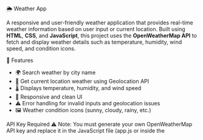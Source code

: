 🌦️ Weather App

A responsive and user-friendly weather application that provides real-time weather information based on user input or current location. Built using **HTML**, **CSS**, and **JavaScript**, this project uses the **OpenWeatherMap API** to fetch and display weather details such as temperature, humidity, wind speed, and condition icons.

🔧 Features

- 🌍 Search weather by city name  
- 📍 Get current location weather using Geolocation API  
- 🌡️ Displays temperature, humidity, and wind speed  
- 🎨 Responsive and clean UI  
- ⚠️ Error handling for invalid inputs and geolocation issues  
- 🖼️ Weather condition icons (sunny, cloudy, rainy, etc.)

API Key Required
⚠️ Note:
You must generate your own OpenWeatherMap API key and replace it in the JavaScript file (app.js or inside the <script> in index.html):
""const apiKey = 'YOUR_API_KEY_HERE';""

You can get a free API key by signing up at https://openweathermap.org/api

project structure:

weather-app/
│
├── index.html        
├── f.css             
└── (Optional) script.js 


